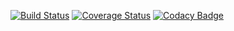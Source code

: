 [![Build Status](https://travis-ci.org/rafaelaaraujo/BestSellers.svg?branch=master)](https://travis-ci.org/rafaelaaraujo/BestSellers/)
[![Coverage Status](https://coveralls.io/repos/github/rafaelaaraujo/BestSellers/badge.svg)](https://coveralls.io/github/rafaelaaraujo/BestSellers)
[![Codacy Badge](https://api.codacy.com/project/badge/Grade/6ae83104112148afa7ad64e6511aa872)](https://www.codacy.com/app/rafaelaaraujo/BestSellers?utm_source=github.com&amp;utm_medium=referral&amp;utm_content=rafaelaaraujo/BestSellers&amp;utm_campaign=Badge_Grade)
